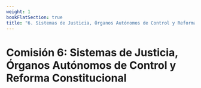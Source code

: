 ```yaml
---
weight: 1
bookFlatSection: true
title: "6. Sistemas de Justicia, Órganos Autónomos de Control y Reforma Constitucional"
---
```


# Comisión 6: Sistemas de Justicia, Órganos Autónomos de Control y Reforma Constitucional
